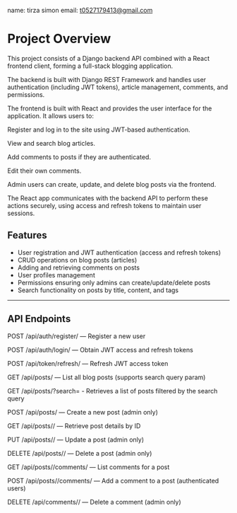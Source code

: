 name: tirza simon
email: t0527179413@gmail.com

# Project Overview

This project consists of a Django backend API combined with a React frontend client, forming a full-stack blogging application.

The backend is built with Django REST Framework and handles user authentication (including JWT tokens), article management, comments, and permissions.

The frontend is built with React and provides the user interface for the application. It allows users to:

Register and log in to the site using JWT-based authentication.

View and search blog articles.

Add comments to posts if they are authenticated.

Edit their own comments.

Admin users can create, update, and delete blog posts via the frontend.

The React app communicates with the backend API to perform these actions securely, using access and refresh tokens to maintain user sessions.

## Features

- User registration and JWT authentication (access and refresh tokens)
- CRUD operations on blog posts (articles)
- Adding and retrieving comments on posts
- User profiles management
- Permissions ensuring only admins can create/update/delete posts
- Search functionality on posts by title, content, and tags

---

## API Endpoints

POST /api/auth/register/ — Register a new user

POST /api/auth/login/ — Obtain JWT access and refresh tokens

POST /api/token/refresh/ — Refresh JWT access token

GET /api/posts/ — List all blog posts (supports search query param)

GET /api/posts/?search=<query> - Retrieves a list of posts filtered by the search query

POST /api/posts/ — Create a new post (admin only)

GET /api/posts/<id>/ — Retrieve post details by ID

PUT /api/posts/<id>/ — Update a post (admin only)

DELETE /api/posts/<id>/ — Delete a post (admin only)

GET /api/posts/<id>/comments/ — List comments for a post

POST /api/posts/<id>/comments/ — Add a comment to a post (authenticated users)

DELETE /api/comments/<id>/ — Delete a comment (admin only)
